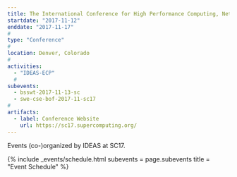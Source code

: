 ```yaml
---
title: The International Conference for High Performance Computing, Networking, Storage, and Analysis (SC17)
startdate: "2017-11-12"
enddate: "2017-11-17"
#
type: "Conference" 
#
location: Denver, Colorado
#
activities:
  - "IDEAS-ECP"
  #
subevents:
  - bsswt-2017-11-13-sc
  - swe-cse-bof-2017-11-sc17
#
artifacts:
  - label: Conference Website
    url: https://sc17.supercomputing.org/
---
```


Events (co-)organized by IDEAS at SC17.

{% include _events/schedule.html
   subevents = page.subevents
   title = "Event Schedule"
%}
